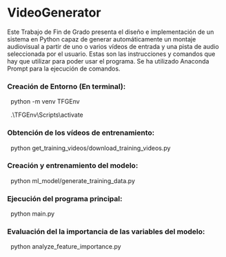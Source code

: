 # VideoGenerator



Este Trabajo de Fin de Grado presenta el diseño e implementación de un sistema en Python capaz de generar automáticamente un montaje audiovisual a partir de uno o varios vídeos de entrada y una pista de audio seleccionada por el usuario. Estas son las instrucciones y comandos que hay que utilizar para poder usar el programa. Se ha utilizado Anaconda Prompt para la ejecución de comandos.





### Creación de Entorno (En terminal):



&nbsp;	python -m venv TFGEnv

&nbsp;	.\\TFGEnv\\Scripts\\activate	





### Obtención de los vídeos de entrenamiento: 

&nbsp;	python get\_training\_videos/download\_training\_videos.py



### Creación y entrenamiento del modelo: 

&nbsp;	python ml\_model/generate\_training\_data.py



### Ejecución del programa principal: 

&nbsp;	python main.py



### Evaluación del la importancia de las variables del modelo:

&nbsp;	python analyze\_feature\_importance.py



